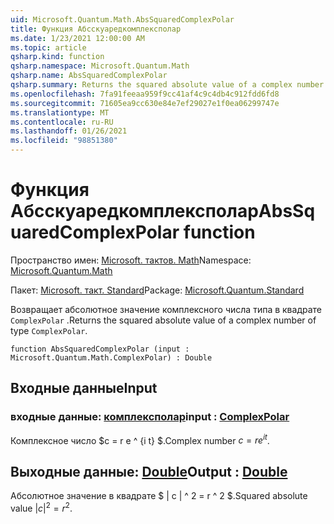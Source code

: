 ```yaml
---
uid: Microsoft.Quantum.Math.AbsSquaredComplexPolar
title: Функция Абсскуаредкомплексполар
ms.date: 1/23/2021 12:00:00 AM
ms.topic: article
qsharp.kind: function
qsharp.namespace: Microsoft.Quantum.Math
qsharp.name: AbsSquaredComplexPolar
qsharp.summary: Returns the squared absolute value of a complex number of type `ComplexPolar`.
ms.openlocfilehash: 7fa91feeaa959f9cc41af4c9c4db4c912fdd6fd8
ms.sourcegitcommit: 71605ea9cc630e84e7ef29027e1f0ea06299747e
ms.translationtype: MT
ms.contentlocale: ru-RU
ms.lasthandoff: 01/26/2021
ms.locfileid: "98851380"
---
```

# <a name="abssquaredcomplexpolar-function"></a><span data-ttu-id="14f31-102">Функция Абсскуаредкомплексполар</span><span class="sxs-lookup"><span data-stu-id="14f31-102">AbsSquaredComplexPolar function</span></span>

<span data-ttu-id="14f31-103">Пространство имен: [Microsoft. тактов. Math](xref:Microsoft.Quantum.Math)</span><span class="sxs-lookup"><span data-stu-id="14f31-103">Namespace: [Microsoft.Quantum.Math](xref:Microsoft.Quantum.Math)</span></span>

<span data-ttu-id="14f31-104">Пакет: [Microsoft. такт. Standard](https://nuget.org/packages/Microsoft.Quantum.Standard)</span><span class="sxs-lookup"><span data-stu-id="14f31-104">Package: [Microsoft.Quantum.Standard](https://nuget.org/packages/Microsoft.Quantum.Standard)</span></span>


<span data-ttu-id="14f31-105">Возвращает абсолютное значение комплексного числа типа в квадрате `ComplexPolar` .</span><span class="sxs-lookup"><span data-stu-id="14f31-105">Returns the squared absolute value of a complex number of type `ComplexPolar`.</span></span>

```qsharp
function AbsSquaredComplexPolar (input : Microsoft.Quantum.Math.ComplexPolar) : Double
```


## <a name="input"></a><span data-ttu-id="14f31-106">Входные данные</span><span class="sxs-lookup"><span data-stu-id="14f31-106">Input</span></span>

### <a name="input--complexpolar"></a><span data-ttu-id="14f31-107">входные данные: [комплексполар](xref:Microsoft.Quantum.Math.ComplexPolar)</span><span class="sxs-lookup"><span data-stu-id="14f31-107">input : [ComplexPolar](xref:Microsoft.Quantum.Math.ComplexPolar)</span></span>

<span data-ttu-id="14f31-108">Комплексное число $c = r e ^ {i t} $.</span><span class="sxs-lookup"><span data-stu-id="14f31-108">Complex number $c = r e^{i t}$.</span></span>



## <a name="output--double"></a><span data-ttu-id="14f31-109">Выходные данные: [Double](xref:microsoft.quantum.lang-ref.double)</span><span class="sxs-lookup"><span data-stu-id="14f31-109">Output : [Double](xref:microsoft.quantum.lang-ref.double)</span></span>

<span data-ttu-id="14f31-110">Абсолютное значение в квадрате $ | c | ^ 2 = r ^ 2 $.</span><span class="sxs-lookup"><span data-stu-id="14f31-110">Squared absolute value $|c|^2 = r^2$.</span></span>